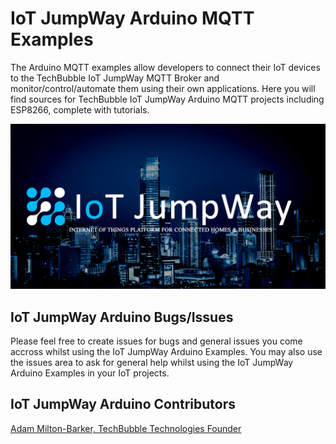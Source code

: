 # IoT JumpWay Arduino MQTT Examples
The Arduino MQTT examples allow developers to connect their IoT devices to the TechBubble IoT JumpWay MQTT Broker and monitor/control/automate them using their own applications. Here you will find sources for TechBubble IoT JumpWay Arduino MQTT projects including ESP8266, complete with tutorials.

![IoT JumpWay TTM Device](Images/main/banner.png)

## IoT JumpWay Arduino Bugs/Issues

Please feel free to create issues for bugs and general issues you come accross whilst using the IoT JumpWay Arduino Examples. You may also use the issues area to ask for general help whilst using the IoT JumpWay Arduino Examples in your IoT projects.

## IoT JumpWay Arduino Contributors

[Adam Milton-Barker, TechBubble Technologies Founder](https://github.com/AdamMiltonBarker "Adam Milton-Barker, TechBubble Technologies Founder")